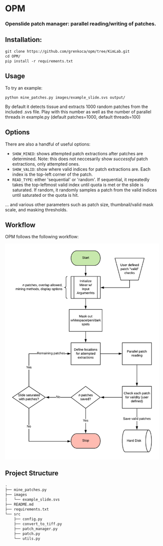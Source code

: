 # OPM
### Openslide patch manager: parallel reading/writing of patches.

## Installation: 
```
git clone https://github.com/grenkoca/opm/tree/KimLab.git
cd OPM/
pip install -r requirements.txt
```

## Usage
To try an example:
```
python mine_patches.py images/example_slide.svs output/
```
By default it detects tissue and extracts 1000 random patches from the included .svs file. Play with this number as well as the number of parallel threads in example.py (default patches=1000, default threads=100)
## Options
There are also a handful of useful options:
- `SHOW_MINED`: shows attempted patch extractions after patches are determined. Note: this does not neccesarily show *successful* patch extractions, only attempted ones. 
- `SHOW_VALID`: show where valid indices for patch extractions are. Each index is the top-left corner of the patch. 
- `READ_TYPE`: either 'sequential' or 'random'. If sequential, it repeatedly takes the top-leftmost valid index until quota is met or the slide is saturated. If random, it randomly samples a patch from the valid indices until saturated or the quota is hit.

... and various other parameters such as patch size, thumbnail/valid mask scale, and masking thresholds.

## Workflow
OPM follows the following workflow:

<img src="OPM Flowchart.png" alt="Workflow for Open Patch Miner" width="600"/>

## Project Structure
```
.
├── mine_patches.py
├── images
│   └── example_slide.svs
├── README.md
├── requirements.txt
└── src
    ├── config.py
    ├── convert_to_tiff.py
    ├── patch_manager.py
    ├── patch.py
    └── utils.py

````
